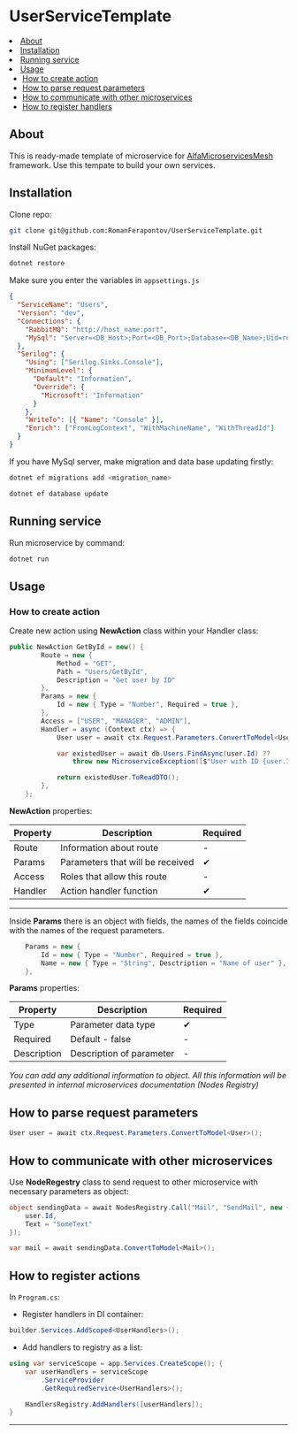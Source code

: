 # UserServiceTemplate

<a name="readme-top"></a>

  <summary></summary>
    <li>
      <a href="#about">About</a>
    </li>
    <li>
      <a href="#installation">Installation</a>
    </li>
    <li>
      <a href="#running-service">Running service</a>
    </li>
    <li>
      <a href="#usage">Usage</a>
        <ul>
        <li><a href="#establish-api-gateway">How to create action</a></li>
        <li><a href="#establish-api-gateway">How to parse request parameters</a></li>
        <li><a href="#running-application">How to communicate with other microservices</a></li>
        <li><a href="#add-new-microservice">How to register handlers</a></li>
        </ul>
    </li>

## About

This is ready-made template of microservice for [AlfaMicroservicesMesh](https://github.com/RomanFerapontov/AlfaMicroserviceMesh) framework. Use this tempate to build your own services.

## Installation

Clone repo:

```sh
git clone git@github.com:RomanFerapontov/UserServiceTemplate.git
```

Install NuGet packages:

```sh
dotnet restore
```

Make sure you enter the variables in `appsettings.js`

```json
{
  "ServiceName": "Users",
  "Version": "dev",
  "Connections": {
    "RabbitMQ": "http://host_name:port",
    "MySql": "Server=<DB_Host>;Port=<DB_Port>;Database=<DB_Name>;Uid=root;Pwd=<DB_Password>;"
  },
  "Serilog": {
    "Using": ["Serilog.Sinks.Console"],
    "MinimumLevel": {
      "Default": "Information",
      "Override": {
        "Microsoft": "Information"
      }
    },
    "WriteTo": [{ "Name": "Console" }],
    "Enrich": ["FromLogContext", "WithMachineName", "WithThreadId"]
  }
}
```

If you have MySql server, make migration and data base updating firstly:

```sh
dotnet ef migrations add <migration_name>
```

```sh
dotnet ef database update
```

## Running service

Run microservice by command:

```sh
dotnet run
```

## Usage

### How to create action

Create new action using **NewAction** class within your Handler class:

```csharp
public NewAction GetById = new() {
        Route = new {
            Method = "GET",
            Path = "Users/GetById",
            Description = "Get user by ID"
        },
        Params = new {
            Id = new { Type = "Number", Required = true },
        },
        Access = ["USER", "MANAGER", "ADMIN"],
        Handler = async (Context ctx) => {
            User user = await ctx.Request.Parameters.ConvertToModel<User>();

            var existedUser = await db.Users.FindAsync(user.Id) ??
                throw new MicroserviceException([$"User with ID {user.Id} not found"], 400, "ARGUMENT_ERROR");

            return existedUser.ToReadDTO();
        },
    };
```

**NewAction** properties:

| Property | Description                      | Required |
| -------- | -------------------------------- | -------- |
| Route    | Information about route          | -        |
| Params   | Parameters that will be received | ✔        |
| Access   | Roles that allow this route      | -        |
| Handler  | Action handler function          | ✔        |

---

Inside **Params** there is an object with fields, the names of the fields coincide with the names of the request parameters.

```csharp
    Params = new {
        Id = new { Type = "Number", Required = true },
        Name = new { Type = "String", Desctription = "Name of user" },
    },
```

**Params** properties:

| Property    | Description              | Required |
| ----------- | ------------------------ | -------- |
| Type        | Parameter data type      | ✔        |
| Required    | Default - false          | -        |
| Description | Description of parameter | -        |

_You can add any additional information to object. All this information will be presented in internal microservices documentation (Nodes Registry)_

## How to parse request parameters

```csharp
User user = await ctx.Request.Parameters.ConvertToModel<User>();
```

## How to communicate with other microservices

Use **NodeRegestry** class to send request to other microservice with necessary parameters as object:

```csharp
object sendingData = await NodesRegistry.Call("Mail", "SendMail", new {
    user.Id,
    Text = "SomeText"
});

var mail = await sendingData.ConvertToModel<Mail>();
```

## How to register actions

In `Program.cs`:
* Register handlers in DI container:

```csharp
builder.Services.AddScoped<UserHandlers>();
```

* Add handlers to registry as a list:
```csharp
using var serviceScope = app.Services.CreateScope(); {
    var userHandlers = serviceScope
        .ServiceProvider
        .GetRequiredService<UserHandlers>();

    HandlersRegistry.AddHandlers([userHandlers]); 
}
```
---
